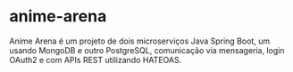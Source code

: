 # anime-arena
Anime Arena é um projeto de dois microserviços Java Spring Boot, um usando MongoDB e outro PostgreSQL, comunicação via mensageria, login OAuth2 e com APIs REST utilizando HATEOAS.
